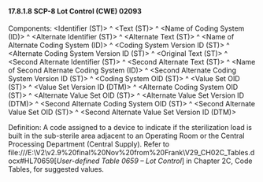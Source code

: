 #### 17.8.1.8 SCP-8 Lot Control (CWE) 02093

Components: &lt;Identifier (ST)> ^ &lt;Text (ST)> ^ &lt;Name of Coding System (ID)> ^ &lt;Alternate Identifier (ST)> ^ &lt;Alternate Text (ST)> ^ &lt;Name of Alternate Coding System (ID)> ^ &lt;Coding System Version ID (ST)> ^ &lt;Alternate Coding System Version ID (ST)> ^ &lt;Original Text (ST)> ^ &lt;Second Alternate Identifier (ST)> ^ &lt;Second Alternate Text (ST)> ^ &lt;Name of Second Alternate Coding System (ID)> ^ &lt;Second Alternate Coding System Version ID (ST)> ^ &lt;Coding System OID (ST)> ^ &lt;Value Set OID (ST)> ^ &lt;Value Set Version ID (DTM)> ^ &lt;Alternate Coding System OID (ST)> ^ &lt;Alternate Value Set OID (ST)> ^ &lt;Alternate Value Set Version ID (DTM)> ^ &lt;Second Alternate Coding System OID (ST)> ^ &lt;Second Alternate Value Set OID (ST)> ^ &lt;Second Alternate Value Set Version ID (DTM)>

Definition: A code assigned to a device to indicate if the sterilization load is built in the sub-sterile area adjacent to an Operating Room or the Central Processing Department (Central Supply). Refer to file:///E:\V2\v2.9%20final%20Nov%20from%20Frank\V29_CH02C_Tables.docx#HL70659[_User-defined Table 0659 – Lot Control_] in Chapter 2C, Code Tables, for suggested values.
